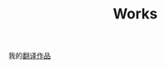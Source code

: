 ﻿---
layout: page
title: "Works"
description: "杂七杂八"
header-img: "img/plane2.jpg"
---



我的[翻译作品](http://dna.successpartnerschina.com/Login.aspx?ln=ch)
